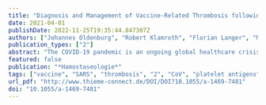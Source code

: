 ```yaml
---
title: "Diagnosis and Management of Vaccine-Related Thrombosis following AstraZeneca COVID-19 Vaccination: Guidance Statement from the GTH"
date: 2021-04-01
publishDate: 2022-11-25T19:35:44.847307Z
authors: ["Johannes Oldenburg", "Robert Klamroth", "Florian Langer", "Manuela Albisetti", "Charis von Auer", "Cihan Ay", "Wolfgang Korte", "Rüdiger E. Scharf", "Bernd Pötzsch", "Andreas Greinacher"]
publication_types: ["2"]
abstract: "The COVID-19 pandemic is an ongoing global healthcare crisis. Based on reports of atypically located thromboses following vaccination with the AstraZeneca COVID-19 vaccine, the Society of Thrombosis and Haemostasis Research (GTH) has issued guidance statements on the recognition, diagnosis, and treatment of this rare complication. It shares pathophysiological features with heparin-induced thrombocytopenia (HIT) and is referred to as vaccine-induced prothrombotic immune thrombocytopenia (VIPIT)."
featured: false
publication: "*Hamostaseologie*"
tags: ["vaccine", "SARS", "thrombosis", "2", "CoV", "platelet antigens"]
url_pdf: "http://www.thieme-connect.de/DOI/DOI?10.1055/a-1469-7481"
doi: "10.1055/a-1469-7481"
---
```



